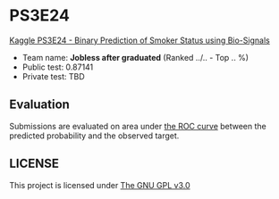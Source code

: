 # PS3E24

[Kaggle PS3E24 - Binary Prediction of Smoker Status using Bio-Signals](https://www.kaggle.com/competitions/playground-series-s3e24)

- Team name: **Jobless after graduated** (Ranked ../.. - Top .. %)
- Public test: 0.87141
- Private test: TBD

## Evaluation

Submissions are evaluated on area under [the ROC curve](https://en.wikipedia.org/wiki/Receiver_operating_characteristic) between the predicted probability and the observed target.

## LICENSE

This project is licensed under [The GNU GPL v3.0](LICENSE)
